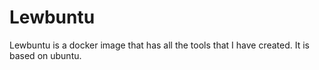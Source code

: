 # Lewbuntu

Lewbuntu is a docker image that has all the tools that I have created. It is based on ubuntu.